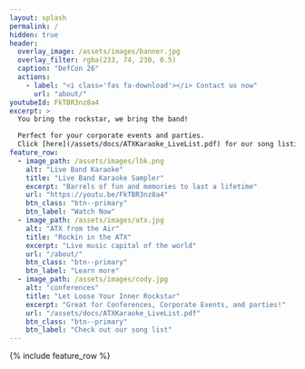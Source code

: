 ```yaml
---
layout: splash
permalink: /
hidden: true
header:
  overlay_image: /assets/images/banner.jpg
  overlay_filter: rgba(233, 74, 230, 0.5)
  caption: "DefCon 26"
  actions:
    - label: "<i class='fas fa-download'></i> Contact us now"
      url: "about/"
youtubeId: FkTBR3nz8a4
excerpt: >
  You bring the rockstar, we bring the band! 

  Perfect for your corporate events and parties.
  Click [here](/assets/docs/ATXKaraoke_LiveList.pdf) for our song listing. 
feature_row:
  - image_path: /assets/images/lbk.png
    alt: "Live Band Karaoke"
    title: "Live Band Karaoke Sampler"
    excerpt: "Barrels of fun and memories to last a lifetime"
    url: "https://youtu.be/FkTBR3nz8a4"
    btn_class: "btn--primary"
    btn_label: "Watch Now"
  - image_path: /assets/images/atx.jpg
    alt: "ATX from the Air"
    title: "Rockin in the ATX"
    excerpt: "Live music capital of the world"
    url: "/about/"
    btn_class: "btn--primary"
    btn_label: "Learn more"
  - image_path: /assets/images/cody.jpg
    alt: "conferences"
    title: "Let Loose Your Inner Rockstar"
    excerpt: "Great for Conferences, Corporate Events, and parties!"
    url: "/assets/docs/ATXKaraoke_LiveList.pdf"
    btn_class: "btn--primary"
    btn_label: "Check out our song list"      
---
```


{% include feature_row %}

